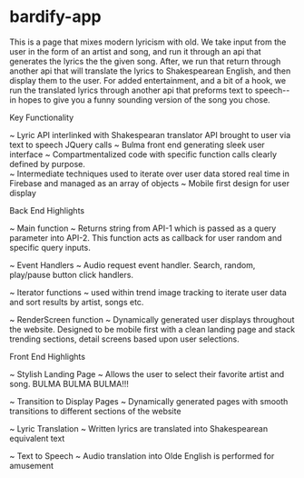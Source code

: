 # bardify-app
This is a page that mixes modern lyricism with old.  We take input from the user in the form of an artist and song, and run it through an api that generates the lyrics the the given song. After, we run that return through another api that will translate the lyrics to Shakespearean English, and then display them to the user. For added entertainment, and a bit of a hook, we run the translated lyrics through another api that preforms text to speech-- in hopes to give you a funny sounding version of the song you chose. 

Key Functionality


~  Lyric API interlinked with Shakespearan translator API brought to user via text to speech JQuery calls
~  Bulma front end generating sleek user interface
~  Compartmentalized code with specific function calls clearly defined by purpose.  
~  Intermediate techniques used to iterate over user data stored real time in Firebase and managed as an array of objects
~  Mobile first design for user display


Back End Highlights


~  Main function ~ Returns string from API-1 which is passed as a query parameter into API-2.  This function acts as callback for user random and specific query inputs.

~  Event Handlers ~ Audio request event handler.  Search, random, play/pause button click handlers.  

~ Iterator functions ~ used within trend image tracking to iterate user data and sort results by artist, songs etc.

~ RenderScreen function ~ Dynamically generated user displays throughout the website.  Designed to be mobile first with a clean landing page and stack trending sections, detail screens based upon user selections.


Front End Highlights


 ~  Stylish Landing Page ~ Allows the user to select their favorite artist and song.  BULMA BULMA BULMA!!!

 ~ Transition to Display Pages ~  Dynamically generated pages with smooth transitions to different sections of the website

 ~ Lyric Translation ~ Written lyrics are translated into Shakespearean equivalent text

 ~ Text to Speech ~ Audio translation into Olde English is performed for amusement
